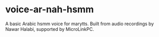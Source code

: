 # voice-ar-nah-hsmm
A basic Arabic hsmm voice for marytts. Built from audio recordings by Nawar Halabi, supported by MicroLinkPC.
